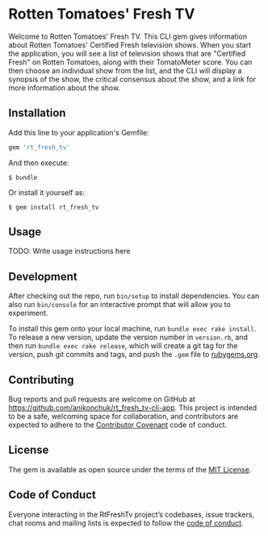 # Rotten Tomatoes' Fresh TV

Welcome to Rotten Tomatoes' Fresh TV. This CLI gem gives information about Rotten Tomatoes' Certified Fresh television shows. When you start the application, you will see a list of television shows that are "Certified Fresh" on Rotten Tomatoes, along with their TomatoMeter score. You can then choose an individual show from the list, and the CLI will display a synopsis of the show, the critical consensus about the show, and a link for more information about the show.

## Installation

Add this line to your application's Gemfile:

```ruby
gem 'rt_fresh_tv'
```

And then execute:

    $ bundle

Or install it yourself as:

    $ gem install rt_fresh_tv

## Usage

TODO: Write usage instructions here

## Development

After checking out the repo, run `bin/setup` to install dependencies. You can also run `bin/console` for an interactive prompt that will allow you to experiment.

To install this gem onto your local machine, run `bundle exec rake install`. To release a new version, update the version number in `version.rb`, and then run `bundle exec rake release`, which will create a git tag for the version, push git commits and tags, and push the `.gem` file to [rubygems.org](https://rubygems.org).

## Contributing

Bug reports and pull requests are welcome on GitHub at https://github.com/anikonchuk/rt_fresh_tv-cli-app. This project is intended to be a safe, welcoming space for collaboration, and contributors are expected to adhere to the [Contributor Covenant](http://contributor-covenant.org) code of conduct.

## License

The gem is available as open source under the terms of the [MIT License](https://opensource.org/licenses/MIT).

## Code of Conduct

Everyone interacting in the RtFreshTv project’s codebases, issue trackers, chat rooms and mailing lists is expected to follow the [code of conduct](https://github.com/anikonchuk/rt_fresh_tv-cli-app/blob/master/CODE_OF_CONDUCT.md).
